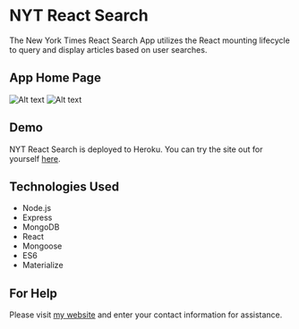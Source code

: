 # NYT React Search
The New York Times React Search App utilizes the React mounting lifecycle to query and display articles based on user searches. 

## App Home Page
![Alt text](C:\Users\Foster\Pictures\NYT.png)
![Alt text](C:\Users\Foster\Pictures\Result.png)

## Demo
NYT React Search is deployed to Heroku. You can try the site out for yourself [here]().

## Technologies Used
- Node.js
- Express
- MongoDB
- React
- Mongoose
- ES6
- Materialize

## For Help
Please visit [my website](https://fdunigan.github.io/) and enter your contact information for assistance. 